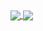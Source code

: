 <a href="https://githubtrends.io">
  <img align="center" src="https://api.githubtrends.io/user/svg/rohitbanala/langs" />
</a>
<a href="https://githubtrends.io">
  <img align="center" src="https://api.githubtrends.io/user/svg/rohitbanala/repos" />
</a>

